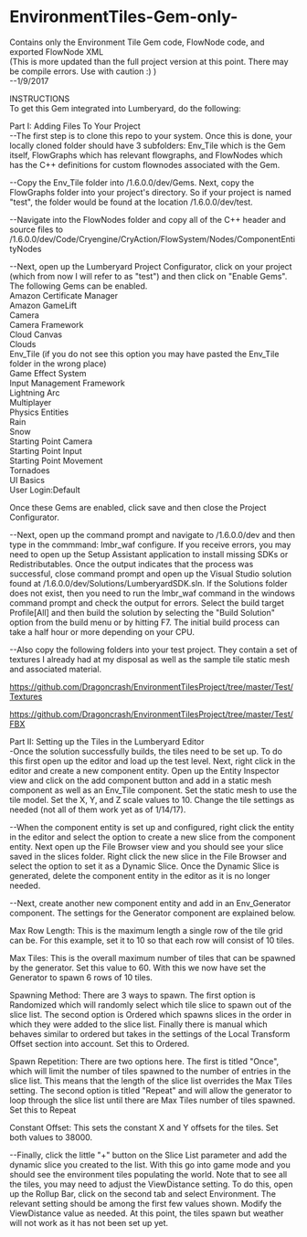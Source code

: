 # EnvironmentTiles-Gem-only-
Contains only the Environment Tile Gem code, FlowNode code, and exported FlowNode XML   
(This is more updated than the full project version at this point. There may be compile errors. Use with caution :) )   
--1/9/2017

INSTRUCTIONS		
To get this Gem integrated into Lumberyard, do the following:		
		
Part I: Adding Files To Your Project		
--The first step is to clone this repo to your system. Once this is done, your locally cloned folder should have 3 subfolders:
Env_Tile which is the Gem itself, FlowGraphs which has relevant flowgraphs, and FlowNodes which has the C++ definitions for
custom flownodes associated with the Gem.		
		
--Copy the Env_Tile folder into <Lumberyard Root>/1.6.0.0/dev/Gems. Next, copy the FlowGraphs folder into your project's 
directory. So if your project is named "test", the folder would be found at the location <Lumberyard>/1.6.0.0/dev/test.		

--Navigate into the FlowNodes folder and copy all of the C++ header and source files to 
<Lumberyard>/1.6.0.0/dev/Code/Cryengine/CryAction/FlowSystem/Nodes/ComponentEntityNodes		
		
--Next, open up the Lumberyard Project Configurator, click on your project (which from now I will refer to as "test") 
and then click on "Enable Gems". The following Gems can be enabled.		
Amazon Certificate Manager		
Amazon GameLift		
Camera		
Camera Framework		
Cloud Canvas		
Clouds		
Env_Tile (if you do not see this option you may have pasted the Env_Tile folder in the wrong place)		
Game Effect System		
Input Management Framework		
Lightning Arc		
Multiplayer		
Physics Entities		
Rain		
Snow		
Starting Point Camera	
Starting Point Input		
Starting Point Movement		
Tornadoes		
UI Basics		
User Login:Default		
		
Once these Gems are enabled, click save and then close the Project Configurator.		
		
--Next, open up the command prompt and navigate to <Lumberyard>/1.6.0.0/dev and then type in the commmand: lmbr_waf configure.
If you receive errors, you may need to open up the Setup Assistant application to install missing SDKs or Redistributables.
Once the output indicates that the process was successful, close command prompt and open up the Visual Studio solution found
at <Lumberyard>/1.6.0.0/dev/Solutions/LumberyardSDK.sln. If the Solutions folder does not exist, then you need to run the 
lmbr_waf command in the windows command prompt and check the output for errors. Select the build target Profile[All] and then build
the solution by selecting the "Build Solution" option from the build menu or by hitting F7. The initial build process can take
a half hour or more depending on your CPU.		
		
--Also copy the following folders into your test project. They contain a set of textures I already had at my disposal as well as
the sample tile static mesh and associated material.		
		
https://github.com/Dragoncrash/EnvironmentTilesProject/tree/master/Test/Textures		
		
https://github.com/Dragoncrash/EnvironmentTilesProject/tree/master/Test/FBX

		
Part II: Setting up the Tiles in the Lumberyard Editor		
-Once the solution successfully builds, the tiles need to be set up. To do this first open up the editor and load up 
the test level. Next, right click in the editor and create a new component entity. Open up the Entity Inspector view 
and click on the add component button and add in a static mesh component as well as an Env_Tile component. Set the 
static mesh to use the tile model. Set the X, Y, and Z scale values to 10. Change the tile settings as needed (not 
all of them work yet as of 1/14/17).		
		
--When the component entity is set up and configured, right click the entity in the editor and select the option to create
a new slice from the component entity. Next open up the File Browser view and you should see your slice saved in the slices 
folder. Right click the new slice in the File Browser and select the option to set it as a Dynamic Slice. Once the Dynamic
Slice is generated, delete the component entity in the editor as it is no longer needed.		
		
--Next, create another new component entity and add in an Env_Generator component. The settings for the Generator component
are explained below.		
		
Max Row Length: This is the maximum length a single row of the tile grid can be. For this example, set it to 10 so that each
row will consist of 10 tiles.		
		
Max Tiles: This is the overall maximum number of tiles that can be spawned by the generator. Set this value to 60. With this
we now have set the Generator to spawn 6 rows of 10 tiles.		
		
Spawning Method: There are 3 ways to spawn. The first option is Randomized which will randomly select which tile slice to 
spawn out of the slice list. The second option is Ordered which spawns slices in the order in which they were added to the
slice list. Finally there is manual which behaves similar to ordered but takes in the settings of the Local Transform Offset
section into account. Set this to Ordered.		
		
Spawn Repetition: There are two options here. The first is titled "Once", which will limit the number of tiles spawned to the 
number of entries in the slice list. This means that the length of the slice list overrides the Max Tiles setting. The second
option is titled "Repeat" and will allow the generator to loop through the slice list until there are Max Tiles number of tiles
spawned. Set this to Repeat		
		
Constant Offset: This sets the constant X and Y offsets for the tiles. Set both values to 38000.		
		
--Finally, click the little "+" button on the Slice List parameter and add the dynamic slice you created to the list. With this
go into game mode and you should see the environment tiles populating the world. Note that to see all the tiles, you may need to 
adjust the ViewDistance setting. To do this, open up the Rollup Bar, click on the second tab and select Environment. The relevant
setting should be among the first few values shown. Modify the ViewDistance value as needed. At this point, the tiles spawn but 
weather will not work as it has not been set up yet.
